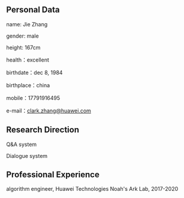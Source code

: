 
## Personal Data

   name: Jie Zhang
   
   gender: male
   
   height: 167cm
   
   health：excellent
   
   birthdate：dec 8, 1984
   
   birthplace：china
   
   mobile：17791916495
   
   e-mail：clark.zhang@huawei.com

## Research Direction

   Q&A system 
   
   Dialogue system
   

## Professional Experience

   algorithm engineer, Huawei Technologies Noah's Ark Lab, 2017-2020



